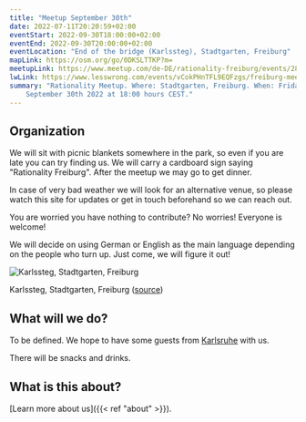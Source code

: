 ```yaml
---
title: "Meetup September 30th"
date: 2022-07-11T20:20:59+02:00
eventStart: 2022-09-30T18:00:00+02:00
eventEnd: 2022-09-30T20:00:00+02:00
eventLocation: "End of the bridge (Karlssteg), Stadtgarten, Freiburg"
mapLink: https://osm.org/go/0DKSLTTKP?m=
meetupLink: https://www.meetup.com/de-DE/rationality-freiburg/events/287145423/
lwLink: https://www.lesswrong.com/events/vCokPHnTFL9EQFzgs/freiburg-meetup-september-30th
summary: "Rationality Meetup. Where: Stadtgarten, Freiburg. When: Friday,
    September 30th 2022 at 18:00 hours CEST."
---
```


## Organization

We will sit with picnic blankets somewhere in the park, so even if you are late
you can try finding us. We will carry a cardboard sign saying "Rationality
Freiburg". After the meetup we may go to get dinner.

In case of very bad weather we will look for an alternative venue, so please
watch this site for updates or get in touch beforehand so we can reach out.

You are worried you have nothing to contribute? No worries! Everyone is
welcome!

We will decide on using German or English as the main language depending on the
people who turn up. Just come, we will figure it out!

![Karlssteg, Stadtgarten, Freiburg](/images/karlssteg.jpg 'Karlssteg, Stadtgarten, Freiburg')

Karlssteg, Stadtgarten, Freiburg
([source](https://commons.wikimedia.org/wiki/Category:Karlssteg?uselang=de#/media/File:Karlssteg1.jpg))


## What will we do?

To be defined. We hope to have some guests from
[Karlsruhe](https://www.lesswrong.com/groups/kw7Zb8DLmZtsK8g3R) with us.

There will be snacks and drinks.


## What is this about?

[Learn more about us]({{< ref "about" >}}).
